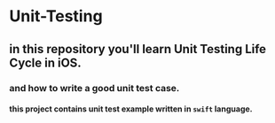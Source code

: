 # Unit-Testing

## in this repository you'll learn Unit Testing Life Cycle in iOS.

### and how to write a good unit test case.

#### this project contains unit test example written in `swift` language. 

